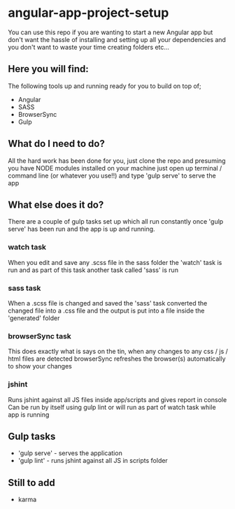 # angular-app-project-setup

You can use this repo if you are wanting to start a new Angular app but don't want the hassle of installing and
setting up all your dependencies and you don't want to waste your time creating folders etc...

## Here you will find:

The following tools up and running ready for you to build on top of;
- Angular
- SASS
- BrowserSync
- Gulp

## What do I need to do?

All the hard work has been done for you, just clone the repo and presuming you have NODE modules installed on your
machine just open up terminal / command line (or whatever you use!!) and type 'gulp serve' to serve the app

## What else does it do?

There are a couple of gulp tasks set up which all run constantly once 'gulp serve' has been run and the app is up and
running.

### watch task
When you edit and save any .scss file in the sass folder the 'watch' task is run and as part of this task another task
called 'sass' is run

### sass task
When a .scss file is changed and saved the 'sass' task converted the changed file into a .css file and the output is
put into a file inside the 'generated' folder

### browserSync task
This does exactly what is says on the tin, when any changes to any css / js / html files are detected browserSync
refreshes the browser(s) automatically to show your changes

### jshint
Runs jshint against all JS files inside app/scripts and gives report in console
Can be run by itself using gulp lint or will run as part of watch task while app is running

## Gulp tasks

- 'gulp serve' - serves the application
- 'gulp lint' - runs jshint against all JS in scripts folder


## Still to add

- karma
